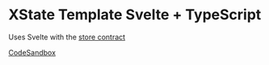 # XState Template Svelte + TypeScript

Uses Svelte with the [store contract](https://svelte.dev/docs#Store_contract)

[CodeSandbox](https://codesandbox.io/embed/github/annaghi/xstate-template-svelte-ts)

